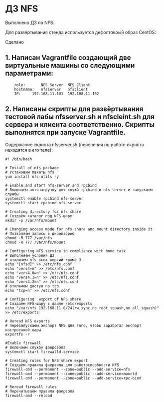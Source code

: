 # ДЗ NFS

Выполнено ДЗ по NFS.

Для развёртывания стенда используется дефолтовоый образ CentOS: 



Сделано

## 1. Напиcан Vagrantfile создающий две виртуальные машины со следующими параметрами:
		role:		NFS Server	NFS Client
		hostname:	nfsserver 	nfsclient
		IP:		192.168.11.101	192.168.11.102

## 2. Написаны скрипты для развёртывания тестовой лабы nfsserver.sh и nfscleint.sh для сервера и клиента соответственно. Скрипты выполнятся при запуске Vagrantfile.

Содержание скрипта nfsserver.sh (пояснения по работе скрипта находятся в его теле):
	
	#! /bin/bash
	
	# Install of nfs package
	# Установим пакеты nfs
	yum install nfs-utils -y

	# Enable and start nfs-server and rpcbind
	# Включаем автозагрузку для служб rpcbind и nfs-server и запускаем службы
	systemctl enable rpcbind nfs-server
	systemctl start rpcbind nfs-server

	# Creating directory for nfs share
	# Создаём каталог под NFS-шару
	mkdir -p /var/nfs/mount

	# Changing access mode for nfs share and mount directory inside it
	# Позволяем запись в директорию
	chmod -R 777 /var/nfs
	chmod -R 777 /var/nfs/mount

	# Configuring NFS service in compliance with home task
	# Выполняем условия ДЗ
	# отключем nfs всех версий кроме 3
	echo "[nfsd]" >> /etc/nfs.conf
	echo "vers4=n" >> /etc/nfs.conf
	echo "vers4.0=n" >> /etc/nfs.conf
	echo "vers4.1=n" >> /etc/nfs.conf
	echo "vers4.2=n" >> /etc/nfs.conf
	# отключем доступ по tcp
	echo "tcp=n" >> /etc/nfs.conf

	# Configuring  export of NFS share
	# Создаём NFS-шару в файле /etc/exports
	echo "/var/nfs 192.168.11.0/24(rw,sync,no_root_squash,no_all_squash)" >> /etc/exports

	# Reread NFS exports 
	# перезапускаем экспорт NFS для того, чтобы заработал экспорт настроенной шары
	exportfs -r

	#Enable firewall
	# Включаем службу фаеровола
	systemctl start firewalld.service

	# Creating rules for NFS share export
	# Создаём правила фаервола для работоспсобности NFS
	firewall-cmd --permanent --zone=public --add-service=nfs
	firewall-cmd --permanent --zone=public --add-service=mountd
	firewall-cmd --permanent --zone=public --add-service=rpc-bind

	# Reread firewall rules
	# Перечитываем правила фаервола
	firewall-cmd --reload
	
